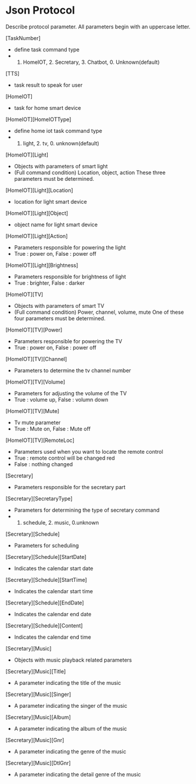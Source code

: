 # Json Protocol

Describe protocol parameter.
All parameters begin with an uppercase letter.

[TaskNumber] 
- define task command type  
- 1. HomeIOT, 2. Secretary, 3. Chatbot, 0. Unknown(default)

[TTS]
- task result to speak for user 

[HomeIOT]
- task for home smart device 

[HomeIOT][HomeIOTType]
- define home iot task command type
- 1. light, 2. tv, 0. unknown(default)

[HomeIOT][Light]
- Objects with parameters of smart light
- (Full command condition) Location, object, action These three parameters must be determined.

[HomeIOT][Light][Location]
- location for light smart device 

[HomeIOT][Light][Object]
- object name for light smart device

[HomeIOT][Light][Action]
- Parameters responsible for powering the light
- True : power on, False : power off

[HomeIOT][Light][Brightness]
- Parameters responsible for brightness of light
- True : brighter, False : darker

[HomeIOT][TV]
- Objects with parameters of smart TV
- (Full command condition) Power, channel, volume, mute One of these four parameters must be determined.

[HomeIOT][TV][Power]
- Parameters responsible for powering the TV
- True : power on, False : power off

[HomeIOT][TV][Channel]
- Parameters to determine the tv channel number

[HomeIOT][TV][Volume]
- Parameters for adjusting the volume of the TV
- True : volume up, False : volumn down

[HomeIOT][TV][Mute]
- Tv mute parameter
- True : Mute on, False : Mute off

[HomeIOT][TV][RemoteLoc]
- Parameters used when you want to locate the remote control
- True : remote control will be changed red
- False : nothing changed

[Secretary]
- Parameters responsible for the secretary part

[Secretary][SecretaryType]
- Parameters for determining the type of secretary command
- 1. schedule, 2. music, 0.unknown

[Secretary][Schedule]
- Parameters for scheduling

[Secretary][Schedule][StartDate]
- Indicates the calendar start date

[Secretary][Schedule][StartTime]
- Indicates the calendar start time

[Secretary][Schedule][EndDate]
- Indicates the calendar end date

[Secretary][Schedule][Content]
- Indicates the calendar end time

[Secretary][Music]
- Objects with music playback related parameters

[Secretary][Music][Title]
- A parameter indicating the title of the music

[Secretary][Music][Singer]
- A parameter indicating the singer of the music

[Secretary][Music][Album]
- A parameter indicating the album of the music

[Secretary][Music][Gnr]
- A parameter indicating the genre of the music

[Secretary][Music][DtlGnr]
- A parameter indicating the detail genre of the music
